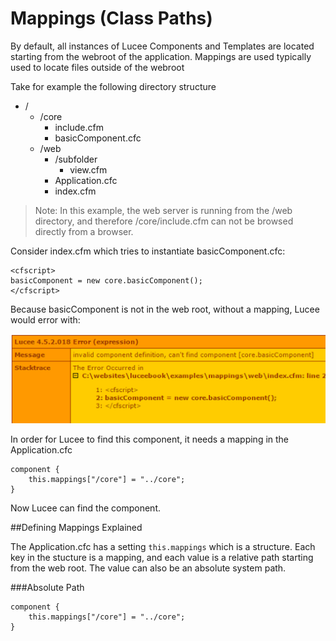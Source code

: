 # Mappings (Class Paths)

By default, all instances of Lucee Components and Templates are located starting from the webroot of the application. Mappings are used typically used to locate files outside of the webroot

Take for example the following directory structure

* /
  * /core
    * include.cfm
    * basicComponent.cfc
  * /web
    * /subfolder
      * view.cfm
    * Application.cfc
    * index.cfm
  

>Note: In this example, the web server is running from the /web directory, and therefore /core/include.cfm can not be browsed directly from a browser.

Consider index.cfm which tries to instantiate basicComponent.cfc:

```
<cfscript>
basicComponent = new core.basicComponent();
</cfscript>
```

Because basicComponent is not in the web root, without a mapping, Lucee would error with:

![](cant_find.png)


In order for Lucee to find this component, it needs a mapping in the Application.cfc

```
component {
	this.mappings["/core"] = "../core";	
}
```

Now Lucee can find the component.

##Defining Mappings Explained

The Application.cfc has a setting `this.mappings` which is a structure. Each key in the stucture is a mapping, and each value is a relative path starting from the web root. The value can also be an absolute system path. 

###Absolute Path
```
component {
	this.mappings["/core"] = "../core";	
}
```

